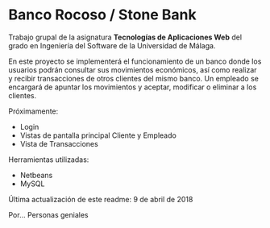 # Banco Rocoso / Stone Bank
Trabajo grupal de la asignatura **Tecnologías de Aplicaciones Web** del grado en Ingeniería del Software de la Universidad de Málaga.

En este proyecto se implementerá el funcionamiento de un banco donde los usuarios podrán consultar sus movimientos económicos,
así como realizar y recibir transacciones de otros clientes del mismo banco. Un empleado se encargará de apuntar los movimientos y
aceptar, modificar o eliminar a los clientes.

Próximamente:
  - Login
  - Vistas de pantalla principal Cliente y Empleado
  - Vista de Transacciones

Herramientas utilizadas:
  - Netbeans
  - MySQL


Última actualización de este readme: 9 de abril de 2018

Por... Personas geniales
